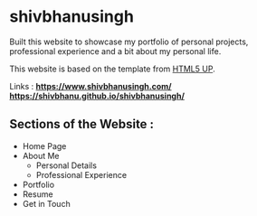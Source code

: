 # shivbhanusingh

Built this website to showcase my portfolio of personal projects, professional experience and a bit about my personal life.

This website is based on the template from [HTML5 UP](https://html5up.net/).

Links : 
**https://www.shivbhanusingh.com/**
**https://shivbhanu.github.io/shivbhanusingh/**


## Sections of the Website : 
- Home Page
- About Me
  - Personal Details
  - Professional Experience
- Portfolio
- Resume
- Get in Touch 


